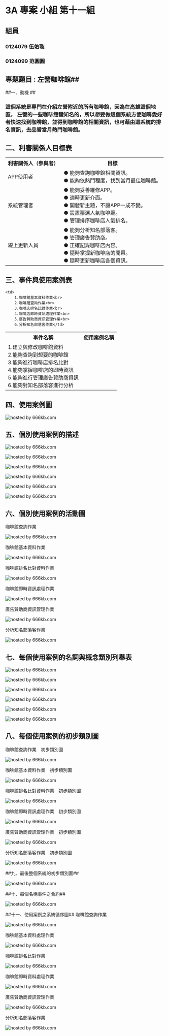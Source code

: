 # 3A 專案 小組 第十一組 #

## 組員 ##

### 0124079 伍佑璇 ###

### 0124099 范圓圓 ###

## 專題題目 : 左營咖啡館##


##一、動機 ##
       
### 這個系統是專門在介紹左營附近的所有咖啡館，因為在高雄這個地區，   左營的一些咖啡館蠻知名的，所以想要做這個系統方便咖啡愛好者快速找到咖啡館，並得到咖啡館的相關資訊，也可藉由這系統的排名資訊，去品嘗當月熱門咖啡館。
      
## 二、利害關係人目標表
<table border="0">
  <tr>
    <th>利害關係人（參與者）</th>
    <th>目標</th>
  </tr>
  <tr>
    <td>APP使用者</td>
    <td>
      ● 能夠查詢咖啡館相關資訊。<br>
      ● 能夠依熱門程度，找到當月最佳咖啡館。</td>
</td>
  </tr>
  <tr>
    <td>系統管理者</td>
    <td>
      ● 能夠妥善維修APP。<br>
      ● 適時更新介面。<br>
      ● 開發新主題，不讓APP一成不變。<br>
      ● 設置票選人氣咖啡廳。<br>
      ● 管理排序咖啡店人氣排名。</td>
  </tr>
  <tr>
    <td>線上更新人員</td>
    <td>
      ● 能夠分析知名部落客。<br>
      ● 管理廣告贊助商。<br>
      ● 正確記錄咖啡店內容。<br>
      ● 隨時掌握新咖啡店的開幕。<br>
      ● 隨時更新咖啡店各個資訊。</td>
  </tr>
</table>

## 三、事件與使用案例表 ##
<table border="0">
  <tr>
    <th>事件名稱</th>
    <th>使用案例名稱</th>
  </tr>
  <tr>
    <td>1.建立與修改咖啡館資料<br>
        2.能夠查詢到想要的咖啡館<br>
        3.能夠進行咖啡店排名比對<br>
        4.能夠掌握咖啡店的即時資訊<br>
        5.能夠進行管理廣告贊助商資訊<br>
        6.能夠對知名部落客進行分析</td>

    <td>
        1.咖啡館基本資料作業<br>
        2.咖啡館查詢作業<br>
        3.咖啡店排名比對作業<br>
        4.咖啡店即時資訊處理作業<br>
        5.廣告贊助商資訊管理作業<br>
        6.分析知名部落客作業</td>

  </tr>

</table>

## 四、使用案例圖 ##
<p><img src="http://666kb.com/i/ct1ug9u8r2w51s8os.jpg" title="hosted by 666kb.com"/></p>

## 五、個別使用案例的描述 ##
<p><img src="http://666kb.com/i/csun5xmc3fdia1owd.png" title="hosted by 666kb.com"/></p>
<p><img src="http://666kb.com/i/csun74lb5glfj811p.jpg" title="hosted by 666kb.com"/></p>
<p><img src="http://666kb.com/i/csun7ihd5f27cq8nh.jpg" title="hosted by 666kb.com"/></p>
<p><img src="http://666kb.com/i/csun89fo0puxuu4wd.jpg" title="hosted by 666kb.com"/></p>
<p><img src="http://666kb.com/i/csun8osl4nhh0ch8t.png" title="hosted by 666kb.com"/></p>
<p><img src="http://666kb.com/i/csuna1t0ve469sk7h.jpg" title="hosted by 666kb.com"/></p>

## 六、個別使用案例的活動圖 ##

咖啡館查詢作業
<p><img src="http://666kb.com/i/ct1tz03ipsivdvaik.gif" title="hosted by 666kb.com"/></p>
咖啡館基本資料作業
<p><img src="http://666kb.com/i/ct1u7duojwk08wiyk.gif" title="hosted by 666kb.com"/></p>
咖啡館排名比對資料作業
<p><img src="http://666kb.com/i/ct1u82u8vxwl3cfek.gif" title="hosted by 666kb.com"/></p>
咖啡館即時資訊處理作業
<p><img src="http://666kb.com/i/ct1u8nqi898qey130.jpg" title="hosted by 666kb.com"/></p>
廣告贊助商資訊管理作業
<p><img src="http://666kb.com/i/ct1u9uvucvh9vslq4.jpg" title="hosted by 666kb.com"/></p>
分析知名部落客作業
<p><img src="http://666kb.com/i/ct1uados4afcaxqt8.gif" title="hosted by 666kb.com"/></p>


## 七、每個使用案例的名詞與概念類別列舉表 ##
<p> <img src="http://666kb.com/i/csunk1xf5don8xt8t.png" title="hosted by 666kb.com"/>
</p>
<p> <img src="http://666kb.com/i/csunkzgd8u9ggecel.gif" title="hosted by 666kb.com"/>
</p>
<p> <img src="http://666kb.com/i/csunlmm074wtbidzh.gif" title="hosted by 666kb.com"/>
</p>
<p> <img src="http://666kb.com/i/csunm6n6e1397z39p.gif" title="hosted by 666kb.com"/>
</p>
<p> <img src="http://666kb.com/i/csunmmfvjhnzjvn7x.gif" title="hosted by 666kb.com"/>
</p>
<p> <img src="http://666kb.com/i/csunn8brq6ao47tql.png" title="hosted by 666kb.com"/>
</p>

## 八、每個使用案例的初步類別圖 ##
咖啡館查詢作業　初步類別圖
<p><img src="http://666kb.com/i/csunnyym8hfnasmdp.gif" title="hosted by 666kb.com"/></p>
咖啡館基本資料作業　初步類別圖
<p><img src="http://666kb.com/i/csunojw34dmdjaslp.gif" title="hosted by 666kb.com"/></p>
咖啡館排名比對資料作業　初步類別圖
<p><img src="http://666kb.com/i/csunp4dr915kl0099.gif" title="hosted by 666kb.com"/></p>
咖啡館即時資訊處理作業　初步類別圖
<p><img src="http://666kb.com/i/csunq05yjtoylb0wd.gif" title="hosted by 666kb.com"/></p>
廣告贊助商資訊管理作業　初步類別圖
<p><img src="http://666kb.com/i/csunqg0o9cpyo07kd.gif" title="hosted by 666kb.com"/></p>
分析知名部落客作業　初步類別圖
<p><img src="http://666kb.com/i/csunqynd12w1ybbrh.gif" title="hosted by 666kb.com"/></p>

##九、最後整個系統的初步類別圖##
<p><img src="http://666kb.com/i/csunrlx9x6b52tetp.gif" title="hosted by 666kb.com"/></p>

##十、每個名稱事件之合約##
<p><img src="http://666kb.com/i/csuojqenz8j4qdbnx.png" title="hosted by 666kb.com"/></p>

##十一、使用案例之系統循序圖##
咖啡館查詢作業
<p><img src="http://666kb.com/i/csuoofva50rl4rzv1.gif" title="hosted by 666kb.com"/></p>
咖啡館基本資料處理作業
<p><img src="http://666kb.com/i/csuonm0kgfiodh2z1.gif" title="hosted by 666kb.com"/></p>
咖啡館排名比對作業
<p><img src="http://666kb.com/i/csuop7jwxxiij10zx.gif" title="hosted by 666kb.com"/></p>
咖啡館即時資料處理作業
<p><img src="http://666kb.com/i/csuopsfm6voz1k2fh.gif" title="hosted by 666kb.com"/></p>
廣告贊助商資訊管理作業
<p><img src="http://666kb.com/i/csuoqg1v6a5ra32od.gif" title="hosted by 666kb.com"/></p>
分析知名部落客作業
<p><img src="http://666kb.com/i/csuormy793d90eerx.gif" title="hosted by 666kb.com"/></p>
